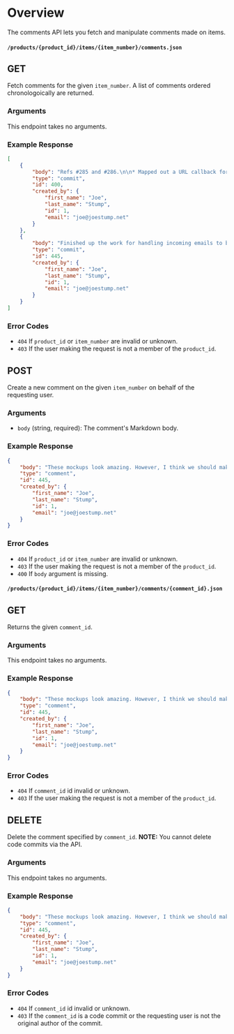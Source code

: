 # Overview

The comments API lets you fetch and manipulate comments made on items.

#### `/products/{product_id}/items/{item_number}/comments.json`

## GET

Fetch comments for the given `item_number`. A list of comments ordered chronologoically are returned.

### Arguments

This endpoint takes no arguments.

### Example Response

```json
[
    {
        "body": "Refs #285 and #286.\n\n* Mapped out a URL callback for EmailYak.\n* Set up settings, urls, etc. and a stubbed view for EmailYak.\n\nRan into a problem where you have to register every single email address you wish to receive email for. This would result in us having to make an API call for every single item and every single product created in the system. I've emailed the EmailYak guys and am hoping they'll have a fix by next week. This is blocking until then.",
        "type": "commit",
        "id": 400,
        "created_by": {
            "first_name": "Joe",
            "last_name": "Stump",
            "id": 1,
            "email": "joe@joestump.net"
        }
    },
    {
        "body": "Finished up the work for handling incoming emails to bugs and tasks. Closes #285, #286, #287, and #291. This now requires the [python-transloadit](https://github.com/joestump/python-transloadit) client that I created.",
        "type": "commit",
        "id": 445,
        "created_by": {
            "first_name": "Joe",
            "last_name": "Stump",
            "id": 1,
            "email": "joe@joestump.net"
        }
    }
]
```

### Error Codes

* `404` If `product_id` or `item_number` are invalid or unknown.
* `403` If the user making the request is not a member of the `product_id`.

## POST

Create a new comment on the given `item_number` on behalf of the requesting user.

### Arguments

* `body` (string, required): The comment's Markdown body. 

### Example Response

```json
{
    "body": "These mockups look amazing. However, I think we should make the running guy glow when the AJAX queries are running instead of the 'Working...' header we have.",
    "type": "comment",
    "id": 445,
    "created_by": {
        "first_name": "Joe",
        "last_name": "Stump",
        "id": 1,
        "email": "joe@joestump.net"
    }
}
```

### Error Codes

* `404` If `product_id` or `item_number` are invalid or unknown.
* `403` If the user making the request is not a member of the `product_id`.
* `400` If `body` argument is missing.

#### `/products/{product_id}/items/{item_number}/comments/{comment_id}.json`

## GET

Returns the given `comment_id`.

### Arguments

This endpoint takes no arguments.

### Example Response

```json
{
    "body": "These mockups look amazing. However, I think we should make the running guy glow when the AJAX queries are running instead of the 'Working...' header we have.",
    "type": "comment",
    "id": 445,
    "created_by": {
        "first_name": "Joe",
        "last_name": "Stump",
        "id": 1,
        "email": "joe@joestump.net"
    }
}
```

### Error Codes

* `404` If `comment_id` id invalid or unknown.
* `403` If the user making the request is not a member of the `product_id`.

## DELETE

Delete the comment specified by `comment_id`. **NOTE:** You cannot delete code commits via the API.

### Arguments

This endpoint takes no arguments.

### Example Response

```json
{
    "body": "These mockups look amazing. However, I think we should make the running guy glow when the AJAX queries are running instead of the 'Working...' header we have.",
    "type": "comment",
    "id": 445,
    "created_by": {
        "first_name": "Joe",
        "last_name": "Stump",
        "id": 1,
        "email": "joe@joestump.net"
    }
}
```

### Error Codes

* `404` If `comment_id` id invalid or unknown.
* `403` If the `comment_id` is a code commit or the requesting user is not the original author of the commit.
